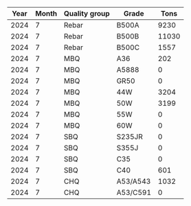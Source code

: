 | **Year** 	| **Month** 	| **Quality group** 	| **Grade** 	| **Tons** 	|
|----------	|-----------	|-------------------	|-----------	|----------	|
| 2024     	| 7         	| Rebar             	| B500A     	| 9230     	|
| 2024     	| 7         	| Rebar             	| B500B     	| 11030    	|
| 2024     	| 7         	| Rebar             	| B500C     	| 1557     	|
| 2024     	| 7         	| MBQ               	| A36       	| 202      	|
| 2024     	| 7         	| MBQ               	| A5888     	| 0        	|
| 2024     	| 7         	| MBQ               	| GR50      	| 0        	|
| 2024     	| 7         	| MBQ               	| 44W       	| 3204     	|
| 2024     	| 7         	| MBQ               	| 50W       	| 3199     	|
| 2024     	| 7         	| MBQ               	| 55W       	| 0        	|
| 2024     	| 7         	| MBQ               	| 60W       	| 0        	|
| 2024     	| 7         	| SBQ               	| S235JR    	| 0        	|
| 2024     	| 7         	| SBQ               	| S355J     	| 0        	|
| 2024     	| 7         	| SBQ               	| C35       	| 0        	|
| 2024     	| 7         	| SBQ               	| C40       	| 601      	|
| 2024     	| 7         	| CHQ               	| A53/A543  	| 1032     	|
| 2024     	| 7         	| CHQ               	| A53/C591  	| 0        	|
